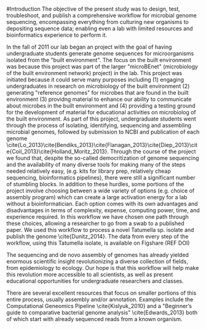 #Introduction
The objective of the present study was to design, test, troubleshoot, and publish a comprehensive workflow for microbial genome sequencing, encompassing everything from culturing new organisms to depositing sequence data; enabling even a lab with limited resources and bioinformatics experience to perform it.

In the fall of 2011 our lab began an project with the goal of having undergraduate students generate genome sequences for microorganisms isolated from the "built environment". The focus on the built environment was because this project was part of the larger "microBEnet" (microbiology of the built environment network) project) in the lab.  This project was initiated because it could serve many purposes including (1) engaging undergraduates in research on microbiology of the built environment (2) generating "reference genomes" for microbes that are found in the built environment (3) providng material to enhance our ability to communicate about microbes in the built environment and (4) providing a testing ground for the development of material for educational activities on microbiolog of the built environment.  As part of this project, undergraduate students went through the process of isolating, identifying, sequencing and assembling microbial genomes, followed by submission to NCBI and publication of each genome \cite{Lo_2013}\cite{Bendiks_2013}\cite{Flanagan_2013}\cite{Diep_2013}\cite{Coil_2013}\cite{Holland_Moritz_2013}.  Through the course of the project we found that, despite the so-called democritization of genome sequencing and the availability of many diverse tools for making many of the steps needed relatively easy, (e.g. kits for library prep, relatively cheap sequencing, bioinformatics pipelines), there were still a significant number of stumbling blocks.  In addition to these hurdles, some portions of the project involve choosing between a wide variety of options (e.g. choice of assembly program) which can create a large activation energy for a lab without a bioinformatician.  Each option comes with its own advantages and disadvantages in terms of complexity, expense, computing power, time, and experience required. In this workflow we have chosen one path through these choices, allowing a researcher to go from a swab to a published paper.  We used this workflow to process a novel Tatumella sp. isolate and publish the genome \cite{Dunitz_2014}.  The data from every step of the workflow, using this Tatumella isolate, is available on Figshare (REF DOI)

The sequencing and de novo assembly of genomes has already yielded enormous scientific insight revolutionizing a diverse collection of fields, from epidemiology to ecology.   Our hope is that this workflow will help make this revolution more accessible to all scientists, as well as present educational opportunities for undergraduate researchers and classes.
 
There are several excellent resources that focus on smaller portions of this entire process, usually assembly and/or annotation.   Examples include the Computational Geneomics Pipeline \cite{Kislyuk_2010}  and a "Beginner’s guide to comparative bacterial genome analysis" \cite{Edwards_2013} both of which start with already sequenced reads from a known organism.

